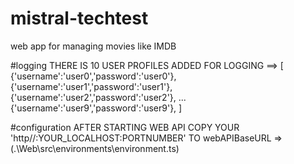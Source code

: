# mistral-techtest
web app for managing movies like IMDB 

#logging 
THERE IS 10 USER PROFILES ADDED FOR LOGGING ==>
[
{'username':'user0','password':'user0'},
{'username':'user1','password':'user1'},
{'username':'user2','password':'user2'},
              ...
{'username':'user9','password':'user9'},
]

#configuration
AFTER STARTING WEB API COPY YOUR 'http//:YOUR_LOCALHOST:PORTNUMBER' TO webAPIBaseURL => (.\Web\src\environments\environment.ts)   
 
